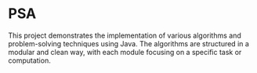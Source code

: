 # PSA
This project demonstrates the implementation of various algorithms and problem-solving techniques using Java.
The algorithms are structured in a modular and clean way, with each module focusing on a specific task or computation.
